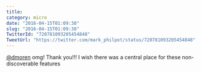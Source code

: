 ```yaml
---
title: 
category: micro
date: "2016-04-15T01:09:38"
slug: "2016-04-15T01:09:38"
TwitterId: "720781093205454848"
TweetUrl: "https://twitter.com/mark_philpot/status/720781093205454848"
---
```


[@dmoren](https://twitter.com/dmoren) omg! Thank you!!! I wish there was a
central place for these non-discoverable features
